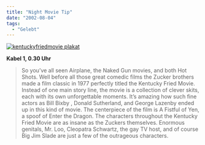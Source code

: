 ```yaml
---
title: "Night Movie Tip"
date: "2002-08-04"
tags:
  - "Gelebt"
---
```


[![kentuckyfriedmovie plakat](images/kentuckyfried.jpeg "kentucky fried movie")](https://web.archive.org/web/20040830132618/http://us.imdb.com/Title?0076257)

**Kabel 1, 0.30 Uhr**

> So you’ve all seen Airplane, the Naked Gun movies, and both Hot Shots. Well before all those great comedic films the Zucker brothers made a film classic in 1977 perfectly titled the Kentucky Fried Movie. Instead of one main story line, the movie is a collection of clever skits, each with its own unforgettable moments. It’s amazing how such fine actors as Bill Bixby , Donald Sutherland, and George Lazenby ended up in this kind of movie. The centerpiece of the film is A Fistful of Yen, a spoof of Enter the Dragon. The characters throughout the Kentucky Fried Movie are as insane as the Zuckers themselves. Enormous genitals, Mr. Loo, Cleopatra Schwartz, the gay TV host, and of course Big Jim Slade are just a few of the outrageous characters.

